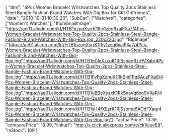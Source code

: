 {
	"title": "4Pcs Women Bracelet Wristwatches Top Quality 2pcs Stainless Steel Bangle Fashion Brand Watches With Gig Box for Gift Grilfriends",
	"date": "2018-10-31 10:30:20",
	"SubCat": ["Watches"],
	"categories": ["Women's Watches"],
	"thumbnailImage": "https://ae01.alicdn.com/kf/HTB1nzpgXsrrK1Rjy1zeq6xalFXa7/4Pcs-Women-Bracelet-Wristwatches-Top-Quality-2pcs-Stainless-Steel-Bangle-Fashion-Brand-Watches-With-Gig-Box.jpg_220x220.jpg",
	"BigImage": ["https://ae01.alicdn.com/kf/HTB1nzpgXsrrK1Rjy1zeq6xalFXa7/4Pcs-Women-Bracelet-Wristwatches-Top-Quality-2pcs-Stainless-Steel-Bangle-Fashion-Brand-Watches-With-Gig-Box.jpg","https://ae01.alicdn.com/kf/HTB1qCleXzzuK1RjSspeq6ziHVXab/4Pcs-Women-Bracelet-Wristwatches-Top-Quality-2pcs-Stainless-Steel-Bangle-Fashion-Brand-Watches-With-Gig-Box.jpg","https://ae01.alicdn.com/kf/HTB1FvFgXznuK1RkSmFPq6AuzFXa9/4Pcs-Women-Bracelet-Wristwatches-Top-Quality-2pcs-Stainless-Steel-Bangle-Fashion-Brand-Watches-With-Gig-Box.jpg","https://ae01.alicdn.com/kf/HTB1uBBeXyzxK1RkSnaVq6xn9VXaR/4Pcs-Women-Bracelet-Wristwatches-Top-Quality-2pcs-Stainless-Steel-Bangle-Fashion-Brand-Watches-With-Gig-Box.jpg","https://ae01.alicdn.com/kf/HTB1sH4fXEzrK1RjSspmq6AOdFXaq/4Pcs-Women-Bracelet-Wristwatches-Top-Quality-2pcs-Stainless-Steel-Bangle-Fashion-Brand-Watches-With-Gig-Box.jpg"],
	"actualPrice": 13.39,
	"comparePrice": 19.99,
	"linkurl": "http://s.click.aliexpress.com/e/ckVaueE8",
	"inStock": 109
}
